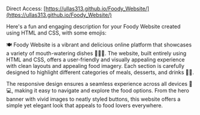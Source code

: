 Direct Access:   [https://ullas313.github.io/Foody_Website/](https://ullas313.github.io/Foody_Website/)

Here's a fun and engaging description for your Foody Website created using HTML and CSS, with some emojis:

🍽️ Foody Website is a vibrant and delicious online platform that showcases a variety of mouth-watering dishes 🍕🍔🍣. The website, built entirely using HTML and CSS, offers a user-friendly and visually appealing experience with clean layouts and appealing food imagery. Each section is carefully designed to highlight different categories of meals, desserts, and drinks 🍰🍹.

The responsive design ensures a seamless experience across all devices 📱💻, making it easy to navigate and explore the food options. From the hero banner with vivid images to neatly styled buttons, this website offers a simple yet elegant look that appeals to food lovers everywhere.
